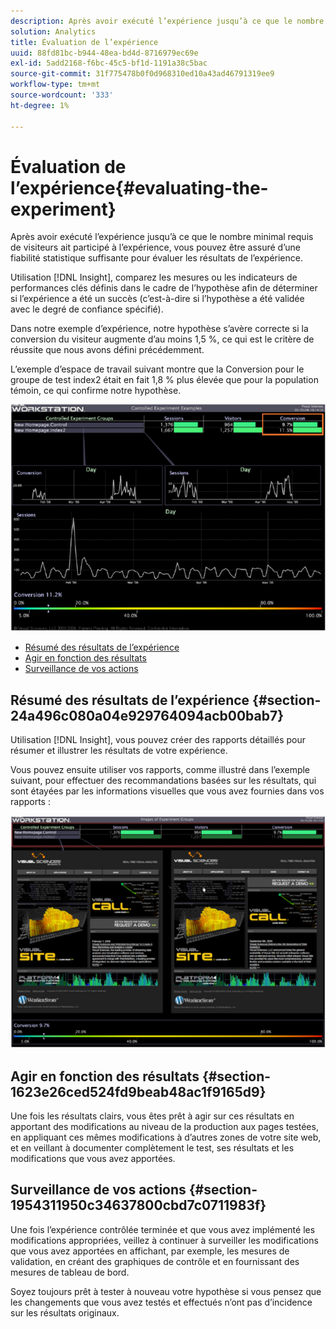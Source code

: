 ```yaml
---
description: Après avoir exécuté l’expérience jusqu’à ce que le nombre minimal requis de visiteurs ait participé à l’expérience, vous pouvez être assuré d’une fiabilité statistique suffisante pour évaluer les résultats de l’expérience.
solution: Analytics
title: Évaluation de l’expérience
uuid: 88fd81bc-b944-48ea-bd4d-8716979ec69e
exl-id: 5add2168-f6bc-45c5-bf1d-1191a38c5bac
source-git-commit: 31f775478b0f0d968310ed10a43ad46791319ee9
workflow-type: tm+mt
source-wordcount: '333'
ht-degree: 1%

---
```


# Évaluation de l’expérience{#evaluating-the-experiment}

Après avoir exécuté l’expérience jusqu’à ce que le nombre minimal requis de visiteurs ait participé à l’expérience, vous pouvez être assuré d’une fiabilité statistique suffisante pour évaluer les résultats de l’expérience.

Utilisation [!DNL Insight], comparez les mesures ou les indicateurs de performances clés définis dans le cadre de l’hypothèse afin de déterminer si l’expérience a été un succès (c’est-à-dire si l’hypothèse a été validée avec le degré de confiance spécifié).

Dans notre exemple d’expérience, notre hypothèse s’avère correcte si la conversion du visiteur augmente d’au moins 1,5 %, ce qui est le critère de réussite que nous avons défini précédemment.

L’exemple d’espace de travail suivant montre que la Conversion pour le groupe de test index2 était en fait 1,8 % plus élevée que pour la population témoin, ce qui confirme notre hypothèse.

![](assets/experimentresults.png)

* [Résumé des résultats de l’expérience](../../../home/c-undst-ctrld-exp/c-vw-rslts/c-ev-exp.md#section-24a496c080a04e929764094acb00bab7)
* [Agir en fonction des résultats](../../../home/c-undst-ctrld-exp/c-vw-rslts/c-ev-exp.md#section-1623e26ced524fd9beab48ac1f9165d9)
* [Surveillance de vos actions](../../../home/c-undst-ctrld-exp/c-vw-rslts/c-ev-exp.md#section-1954311950c34637800cbd7c0711983f)

## Résumé des résultats de l’expérience {#section-24a496c080a04e929764094acb00bab7}

Utilisation [!DNL Insight], vous pouvez créer des rapports détaillés pour résumer et illustrer les résultats de votre expérience.

Vous pouvez ensuite utiliser vos rapports, comme illustré dans l’exemple suivant, pour effectuer des recommandations basées sur les résultats, qui sont étayées par les informations visuelles que vous avez fournies dans vos rapports :

![](assets/experimentresults2.png)

## Agir en fonction des résultats {#section-1623e26ced524fd9beab48ac1f9165d9}

Une fois les résultats clairs, vous êtes prêt à agir sur ces résultats en apportant des modifications au niveau de la production aux pages testées, en appliquant ces mêmes modifications à d’autres zones de votre site web, et en veillant à documenter complètement le test, ses résultats et les modifications que vous avez apportées.

## Surveillance de vos actions {#section-1954311950c34637800cbd7c0711983f}

Une fois l’expérience contrôlée terminée et que vous avez implémenté les modifications appropriées, veillez à continuer à surveiller les modifications que vous avez apportées en affichant, par exemple, les mesures de validation, en créant des graphiques de contrôle et en fournissant des mesures de tableau de bord.

Soyez toujours prêt à tester à nouveau votre hypothèse si vous pensez que les changements que vous avez testés et effectués n’ont pas d’incidence sur les résultats originaux.
